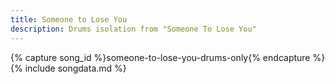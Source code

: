 ```yaml
---
title: Someone to Lose You
description: Drums isolation from "Someone To Lose You"
---
```

{% capture song_id %}someone-to-lose-you-drums-only{% endcapture %}
{% include songdata.md %}